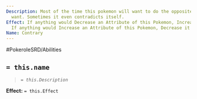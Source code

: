 ```yaml
---
Description: Most of the time this pokemon will want to do the opposite of what you
  want. Sometimes it even contradicts itself.
Effect: If anything would Decrease an Attribute of this Pokemon, Increase it instead.
  If anything would Increase an Attribute of this Pokemon, Decrease it instead.
Name: Contrary
---
```


#PokeroleSRD/Abilities

## `= this.name`

> *`= this.Description`*

**Effect:** `= this.Effect`
